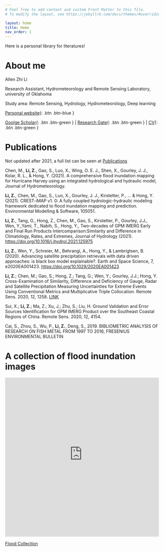 ```yaml
---
# Feel free to add content and custom Front Matter to this file.
# To modify the layout, see https://jekyllrb.com/docs/themes/#overriding-theme-defaults

layout: home
title: Home
nav_order: 1
---
```


Here is a personal library for literatures!

# About me

Allen Zhi Li

Research Assistant, Hydrometeorology and Remote Sensing Laboratory, university of Oklahoma

Study area: Remote Sensing, Hydrology, Hydrometeorology, Deep learning

[Personal website](http://hydrors.us/){: .btn .btn-blue }


[Goolge Scholar](https://scholar.google.com.sg/citations?user=JQ7mr1QAAAAJ&hl=en){: .btn .btn-green } | [Research Gate](https://www.researchgate.net/profile/Zhi_Li232){: .btn .btn-green } | [CV](http://129.146.44.153/?page_id=47){: .btn .btn-green } 

# Publications

Not updated after 2021, a full list can be seen at [Publications](http://hydrors.us/?page_id=19)

Chen, M., __Li, Z.__, Gao, S., Luo, X., Wing, O. E. J., Shen, X., Gourley, J. J., Kolar, R. L., & Hong, Y. (2021). A comprehensive flood inundation mapping for Hurricane Harvey using an integrated hydrological and hydraulic model, Journal of Hydrometeorology.

__Li, Z.__, Chen, M., Gao, S., Luo, X., Gourley, J. J., Kirstetter, P., ... & Hong, Y. (2021). CREST-iMAP v1. 0: A fully coupled hydrologic-hydraulic modeling framework dedicated to flood inundation mapping and prediction. Environmental Modelling & Software, 105051.

__Li, Z.__, Tang, G., Hong, Z., Chen, M., Gao, S., Kirstetter, P., Gourley, J.J., Wen, Y.,Yami, T., Nabih, S., Hong, Y., Two-decades of GPM IMERG Early and Final Run Products Intercomparison:Similarity and Difference in Climatology, Rates, and Extremes, Journal of Hydrology (2021). https://doi.org/10.1016/j.jhydrol.2021.125975

__Li, Z.__, Wen, Y., Schreier, M., Behrangi, A., Hong, Y., & Lambrigtsen, B. (2020). Advancing satellite precipitation retrievals with data driven approaches: is black box model explainable?. Earth and Space Science, 7, e2020EA001423. https://doi.org/10.1029/2020EA001423

__Li, Z.__; Chen, M.; Gao, S.; Hong, Z.; Tang, G.; Wen, Y.; Gourley, J.J.; Hong, Y. Cross-Examination of Similarity, Difference and Deficiency of Gauge, Radar and Satellite Precipitation Measuring Uncertainties for Extreme Events Using Conventional Metrics and Multiplicative Triple Collocation. Remote Sens. 2020, 12, 1258. [LINK](https://www.mdpi.com/2072-4292/12/8/1258)

Sui, X.; __Li, Z.__; Ma, Z.; Xu, J.; Zhu, S.; Liu, H. Ground Validation and Error Sources Identification for GPM IMERG Product over the Southeast Coastal Regions of China. Remote Sens. 2020, 12, 4154.

Cai, S., Zhou, S., Wu, P., __Li, Z.__, Deng, S., 2019. BIBLIOMETRIC ANALYSIS OF RESEARCH ON FISH METAL FROM 1997 TO 2016, FRESENIUS ENVIRONMENTAL BULLETIN

# A collection of flood inundation images
<iframe width="100%" height="520" frameborder="0" src="https://chrimerss.users.earthengine.app/view/floodcollections" allowfullscreen webkitallowfullscreen mozallowfullscreen oallowfullscreen msallowfullscreen></iframe>

[Flood Collection](https://chrimerss.users.earthengine.app/view/floodcollections)


<script type="text/javascript" src="//rf.revolvermaps.com/0/0/8.js?i=5umllokrmxu&amp;m=0&amp;c=ff0000&amp;cr1=ffffff&amp;f=arial&amp;l=33" async="async"></script>
